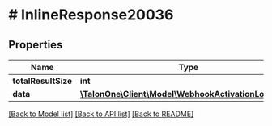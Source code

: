 # # InlineResponse20036

## Properties

Name | Type | Description | Notes
------------ | ------------- | ------------- | -------------
**totalResultSize** | **int** |  | 
**data** | [**\TalonOne\Client\Model\WebhookActivationLogEntry[]**](WebhookActivationLogEntry.md) |  | 

[[Back to Model list]](../../README.md#documentation-for-models) [[Back to API list]](../../README.md#documentation-for-api-endpoints) [[Back to README]](../../README.md)



